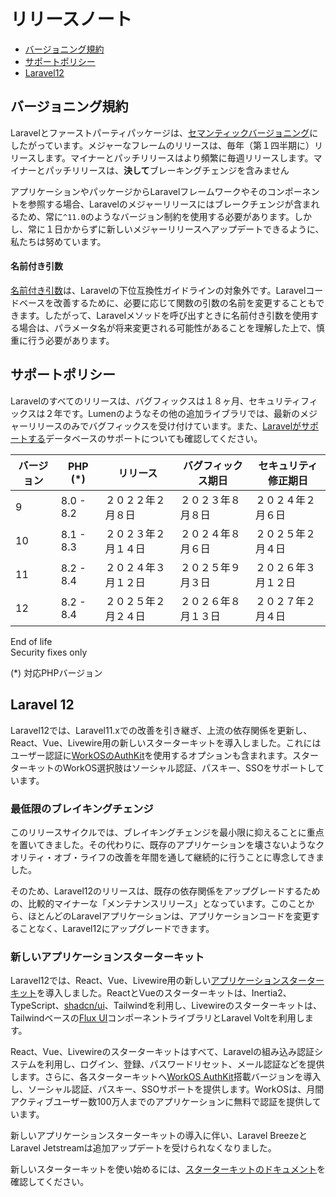 # リリースノート

- [バージョニング規約](#versioning-scheme)
- [サポートポリシー](#support-policy)
- [Laravel12](#laravel-12)

<a name="versioning-scheme"></a>
## バージョニング規約

Laravelとファーストパーティパッケージは、[セマンティックバージョニング](https://semver.org)にしたがっています。メジャーなフレームのリリースは、毎年（第１四半期に）リリースします。マイナーとパッチリリースはより頻繁に毎週リリースします。マイナーとパッチリリースは、**決して**ブレーキングチェンジを含みません

アプリケーションやパッケージからLaravelフレームワークやそのコンポーネントを参照する場合、Laravelのメジャーリリースにはブレークチェンジが含まれるため、常に`^11.0`のようなバージョン制約を使用する必要があります。しかし、常に１日かからずに新しいメジャーリリースへアップデートできるように、私たちは努めています。

<a name="named-arguments"></a>
#### 名前付き引数

[名前付き引数](https://www.php.net/manual/ja/functions.arguments.php#functions.named-arguments)は、Laravelの下位互換性ガイドラインの対象外です。Laravelコードベースを改善するために、必要に応じて関数の引数の名前を変更することもできます。したがって、Laravelメソッドを呼び出すときに名前付き引数を使用する場合は、パラメータ名が将来変更される可能性があることを理解した上で、慎重に行う必要があります。

<a name="support-policy"></a>
## サポートポリシー

Laravelのすべてのリリースは、バグフィックスは１８ヶ月、セキュリティフィックスは２年です。Lumenのようなその他の追加ライブラリでは、最新のメジャーリリースのみでバグフィックスを受け付けています。また、[Laravelがサポートする](/docs/{{version}}/database#introduction)データベースのサポートについても確認してください。

<div class="overflow-auto">

| バージョン | PHP (*)   | リリース             | バグフィックス期日   | セキュリティ修正期日 |
| ---------- | --------- | -------------------- | -------------------- | -------------------- |
| 9          | 8.0 - 8.2 | ２０２２年２月８日   | ２０２３年８月８日   | ２０２４年２月６日   |
| 10         | 8.1 - 8.3 | ２０２３年２月１４日 | ２０２４年８月６日   | ２０２５年２月４日   |
| 11         | 8.2 - 8.4 | ２０２４年３月１２日 | ２０２５年９月３日   | ２０２６年３月１２日  |
| 12         | 8.2 - 8.4 | ２０２５年２月２４日 | ２０２６年８月１３日  | ２０２７年２月４日   |

</div>

<div class="version-colors">
    <div class="end-of-life">
        <div class="color-box"></div>
        <div>End of life</div>
    </div>
    <div class="security-fixes">
        <div class="color-box"></div>
        <div>Security fixes only</div>
    </div>
</div>

(*) 対応PHPバージョン

<a name="laravel-12"></a>
## Laravel 12

Laravel12では、Laravel11.xでの改善を引き継ぎ、上流の依存関係を更新し、React、Vue、Livewire用の新しいスターターキットを導入しました。これにはユーザー認証に[WorkOSのAuthKit](https://authkit.com)を使用するオプションも含まれます。スターターキットのWorkOS選択肢はソーシャル認証、パスキー、SSOをサポートしています。

<a name="minimal-breaking-changes"></a>
### 最低限のブレイキングチェンジ

このリリースサイクルでは、ブレイキングチェンジを最小限に抑えることに重点を置いてきました。その代わりに、既存のアプリケーションを壊さないようなクオリティ・オブ・ライフの改善を年間を通して継続的に行うことに専念してきました。

そのため、Laravel12のリリースは、既存の依存関係をアップグレードするための、比較的マイナーな「メンテナンスリリース」となっています。このことから、ほとんどのLaravelアプリケーションは、アプリケーションコードを変更することなく、Laravel12にアップグレードできます。

<a name="new-application-starter-kits"></a>
### 新しいアプリケーションスターターキット

Laravel12では、React、Vue、Livewire用の新しい[アプリケーションスターターキット](/docs/{{version}}/starter-kits)を導入しました。ReactとVueのスターターキットは、Inertia2、TypeScript、[shadcn/ui](https://ui.shadcn.com)、Tailwindを利用し、Livewireのスターターキットは、Tailwindベースの[Flux UI](https://fluxui.dev)コンポーネントライブラリとLaravel Voltを利用します。

React、Vue、Livewireのスターターキットはすべて、Laravelの組み込み認証システムを利用し、ログイン、登録、パスワードリセット、メール認証などを提供します。さらに、各スターターキットへ[WorkOS AuthKit](https://authkit.com)搭載バージョンを導入し、ソーシャル認証、パスキー、SSOサポートを提供します。WorkOSは、月間アクティブユーザー数100万人までのアプリケーションに無料で認証を提供しています。

新しいアプリケーションスターターキットの導入に伴い、Laravel BreezeとLaravel Jetstreamは追加アップデートを受けられなくなりました。

新しいスターターキットを使い始めるには、[スターターキットのドキュメント](/docs/{{version}}/starter-kits)を確認してください。
